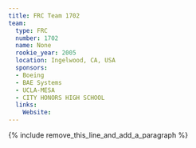 ```yaml
---
title: FRC Team 1702
team:
  type: FRC
  number: 1702
  name: None
  rookie_year: 2005
  location: Ingelwood, CA, USA
  sponsors:
  - Boeing
  - BAE Systems
  - UCLA-MESA
  - CITY HONORS HIGH SCHOOL
  links:
    Website:
---
```


{% include remove_this_line_and_add_a_paragraph %}